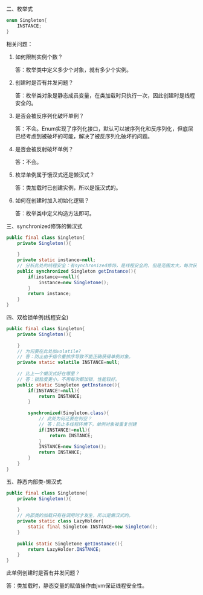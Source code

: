 二、枚举式

~~~java
enum Singleton{
    INSTANCE;
}
~~~

相关问题：

1. 如何限制实例个数？

   答：枚举类中定义多少个对象，就有多少个实例。

2. 创建时是否有并发问题？

   答：枚举类对象是静态成员变量，在类加载时只执行一次，因此创建时是线程安全的。

3. 是否会被反序列化破坏单例？

   答：不会。Enum实现了序列化接口，默认可以被序列化和反序列化，但底层已经考虑到被破坏的可能，解决了被反序列化破坏的问题。

4. 是否会被反射破坏单例？

   答：不会。

5. 枚举单例属于饿汉式还是懒汉式？

   答：类加载时已创建实例，所以是饿汉式的。

6. 如何在创建时加入初始化逻辑？

   答：枚举类中定义构造方法即可。



三、synchronized修饰的懒汉式

~~~java
public final class Singleton{
    private Singleton(){
        
    }
    private static instance=null;
    // 分析此处的线程安全：有synchronized修饰，是线程安全的，但是范围太大，每次获取实例都需要上锁，效率较低。
    public synchronized Singleton getInstance(){
        if(instance==null){
            instance=new Singletone();
        }
        return instance;
    }
}
~~~



四、双检锁单例(线程安全)

~~~java
public final class Singleton{
    private Singleton(){
        
    }
    // 为何要在此处加volatile?
    // 答：防止由于指令重排序导致不能正确获得单例对象。
    private static volatile INSTANCE=null;
    
    // 比上一个懒汉式好在哪里？
    // 答：锁粒度更小，不用每次都加锁，性能较好。
    public static Singleton getInstance(){
        if(INSTANCE!=null){
			return INSTANCE;
        }
        
        synchronized(Singleton.class){
            // 此处为何还要在判空？
            // 答：防止多线程环境下，单例对象被重复创建
            if(INSTANCE!=null){
                return INSTANCE;
            }
            INSTANCE=new Singleton();
            return INSTANCE;
        }
    }
}
~~~



五、静态内部类-懒汉式

~~~java
public final class Singletone{
    private Singleton(){
        
    }
    // 内部类的加载只有在调用时才发生，所以是懒汉式的。
    private static class LazyHolder{
        static final Singleton INSTANCE=new Singleton();
    }
    
    public static Singletone getInstance(){
        return LazyHolder.INSTANCE;
    }
}
~~~

此单例创建时是否有并发问题？

答：类加载时，静态变量的赋值操作由jvm保证线程安全性。